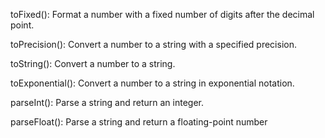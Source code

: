 toFixed(): Format a number with a fixed number of digits after the decimal point.

toPrecision(): Convert a number to a string with a specified precision.

toString(): Convert a number to a string.

toExponential(): Convert a number to a string in exponential notation.

parseInt(): Parse a string and return an integer.

parseFloat(): Parse a string and return a floating-point number
